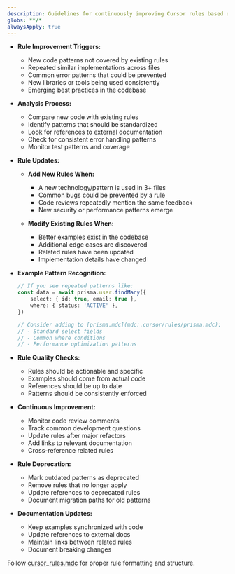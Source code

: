 ```yaml
---
description: Guidelines for continuously improving Cursor rules based on emerging code patterns and best practices.
globs: **/*
alwaysApply: true
---
```


- **Rule Improvement Triggers:**

    - New code patterns not covered by existing rules
    - Repeated similar implementations across files
    - Common error patterns that could be prevented
    - New libraries or tools being used consistently
    - Emerging best practices in the codebase

- **Analysis Process:**

    - Compare new code with existing rules
    - Identify patterns that should be standardized
    - Look for references to external documentation
    - Check for consistent error handling patterns
    - Monitor test patterns and coverage

- **Rule Updates:**

    - **Add New Rules When:**

        - A new technology/pattern is used in 3+ files
        - Common bugs could be prevented by a rule
        - Code reviews repeatedly mention the same feedback
        - New security or performance patterns emerge

    - **Modify Existing Rules When:**
        - Better examples exist in the codebase
        - Additional edge cases are discovered
        - Related rules have been updated
        - Implementation details have changed

- **Example Pattern Recognition:**

    ```typescript
    // If you see repeated patterns like:
    const data = await prisma.user.findMany({
    	select: { id: true, email: true },
    	where: { status: 'ACTIVE' },
    })

    // Consider adding to [prisma.mdc](mdc:.cursor/rules/prisma.mdc):
    // - Standard select fields
    // - Common where conditions
    // - Performance optimization patterns
    ```

- **Rule Quality Checks:**

    - Rules should be actionable and specific
    - Examples should come from actual code
    - References should be up to date
    - Patterns should be consistently enforced

- **Continuous Improvement:**

    - Monitor code review comments
    - Track common development questions
    - Update rules after major refactors
    - Add links to relevant documentation
    - Cross-reference related rules

- **Rule Deprecation:**

    - Mark outdated patterns as deprecated
    - Remove rules that no longer apply
    - Update references to deprecated rules
    - Document migration paths for old patterns

- **Documentation Updates:**
    - Keep examples synchronized with code
    - Update references to external docs
    - Maintain links between related rules
    - Document breaking changes

Follow [cursor_rules.mdc](mdc:.cursor/rules/cursor_rules.mdc) for proper rule formatting and structure.
